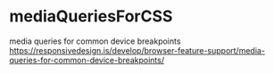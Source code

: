 # mediaQueriesForCSS
media queries for common device breakpoints
https://responsivedesign.is/develop/browser-feature-support/media-queries-for-common-device-breakpoints/
